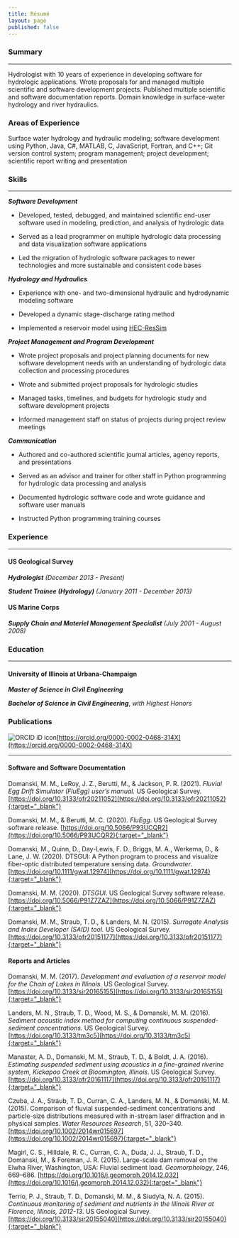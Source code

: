 ```yaml
---
title: Résumé
layout: page
published: false
---
```


### Summary

---

Hydrologist with 10 years of experience in developing software for hydrologic applications. Wrote proposals for and
managed multiple scientific and software development projects. Published multiple scientific and software documentation
reports. Domain knowledge in surface-water hydrology and river hydraulics.


### Areas of Experience

Surface water hydrology and hydraulic modeling; software development using Python, Java, C#, MATLAB, C, JavaScript,
Fortran, and C++; Git version control system; program management; project development; scientific report writing and
presentation

### Skills

---

***Software Development***

 - Developed, tested, debugged, and maintained scientific end-user software used in modeling, prediction, and analysis
   of hydrologic data

 - Served as a lead programmer on multiple hydrologic data processing and data visualization software applications

 - Led the migration of hydrologic software packages to newer technologies and more sustainable and consistent code
   bases

***Hydrology and Hydraulics***

 - Experience with one- and two-dimensional hydraulic and hydrodynamic modeling software

 - Developed a dynamic stage-discharge rating method

 - Implemented a reservoir model using [HEC-ResSim](https://www.hec.usace.army.mil/software/hec-ressim/)

***Project Management and Program Development***

 - Wrote project proposals and project planning documents for new software development needs with an understanding of
   hydrologic data collection and processing procedures

 - Wrote and submitted project proposals for hydrologic studies

 - Managed tasks, timelines, and budgets for hydrologic study and software development projects

 - Informed management staff on status of projects during project review meetings

***Communication***

 - Authored and co-authored scientific journal articles, agency reports, and presentations

 - Served as an advisor and trainer for other staff in Python programming for hydrologic data processing and analysis

 - Documented hydrologic software code and wrote guidance and software user manuals

 - Instructed Python programming training courses

### Experience

---

#### US Geological Survey

***Hydrologist***
*(December 2013 - Present)*

***Student Trainee (Hydrology)***
*(January 2011 - December 2013)*

#### US Marine Corps

***Supply Chain and Materiel Management Specialist***
*(July 2001 - August 2008)*

### Education

___

#### University of Illinois at Urbana-Champaign

***Master of Science in Civil Engineering***

***Bachelor of Science in Civil Engineering***, *with Highest Honors*

<!--
### Professional Licenses
---
***Registered Professional Engineer*** -->

### Publications
![ORCID iD icon](https://info.orcid.org/wp-content/uploads/2019/11/orcid_16x16.png)[https://orcid.org/0000-0002-0468-314X](https://orcid.org/0000-0002-0468-314X)

---

#### Software and Software Documentation

Domanski, M. M., LeRoy, J. Z., Berutti, M., & Jackson, P. R. (2021). *Fluvial Egg Drift Simulator (FluEgg) user’s manual.* US Geological Survey. [https://doi.org/10.3133/ofr20211052](https://doi.org/10.3133/ofr20211052){:target="_blank"}

Domanski, M. M., & Berutti, M. C. (2020). *FluEgg*. US Geological Survey software release. [https://doi.org/10.5066/P93UCQR2](https://doi.org/10.5066/P93UCQR2){:target="_blank"}

Domanski, M., Quinn, D., Day-Lewis, F. D., Briggs, M. A., Werkema, D., & Lane, J. W. (2020). DTSGUI: A Python program to process and visualize fiber-optic distributed temperature sensing data. *Groundwater*. [https://doi.org/10.1111/gwat.12974](https://doi.org/10.1111/gwat.12974){:target="_blank"}

Domanski, M. M. (2020). *DTSGUI*. US Geological Survey software release. [https://doi.org/10.5066/P91Z7ZAZ](https://doi.org/10.5066/P91Z7ZAZ){:target="_blank"}

Domanski, M. M., Straub, T. D., & Landers, M. N. (2015). *Surrogate Analysis and Index Developer (SAID) tool.* US Geological Survey. [https://doi.org/10.3133/ofr20151177](https://doi.org/10.3133/ofr20151177){:target="_blank"}

#### Reports and Articles

Domanski, M. M. (2017). *Development and evaluation of a reservoir model for the Chain of Lakes in Illinois.* US Geological Survey. [https://doi.org/10.3133/sir20165155](https://doi.org/10.3133/sir20165155){:target="_blank"}

Landers, M. N., Straub, T. D., Wood, M. S., & Domanski, M. M. (2016). *Sediment acoustic index method for computing continuous suspended-sediment concentrations.* US Geological Survey. [https://doi.org/10.3133/tm3c5](https://doi.org/10.3133/tm3c5){:target="_blank"}

Manaster, A. D., Domanski, M. M., Straub, T. D., & Boldt, J. A. (2016). *Estimating suspended sediment using acoustics in a fine-grained riverine system, Kickapoo Creek at Bloomington, Illinois*. US Geological Survey. [https://doi.org/10.3133/ofr20161117](https://doi.org/10.3133/ofr20161117){:target="_blank"}

Czuba, J. A., Straub, T. D., Curran, C. A., Landers, M. N., & Domanski, M. M. (2015). Comparison of fluvial suspended-sediment concentrations and particle-size distributions measured with in-stream laser diffraction and in physical samples. *Water Resources Research*, 51, 320–340. [https://doi.org/10.1002/2014wr015697](https://doi.org/10.1002/2014wr015697){:target="_blank"}

Magirl, C. S., Hilldale, R. C., Curran, C. A., Duda, J. J., Straub, T. D., Domanski, M., & Foreman, J. R. (2015). Large-scale dam removal on the Elwha River, Washington, USA: Fluvial sediment load. *Geomorphology*, 246, 669–686. [https://doi.org/10.1016/j.geomorph.2014.12.032](https://doi.org/10.1016/j.geomorph.2014.12.032){:target="_blank"}

Terrio, P. J., Straub, T. D., Domanski, M. M., & Siudyla, N. A. (2015). *Continuous monitoring of sediment and nutrients in the Illinois River at Florence, Illinois, 2012-13*. US Geological Survey. [https://doi.org/10.3133/sir20155040](https://doi.org/10.3133/sir20155040){:target="_blank"}
